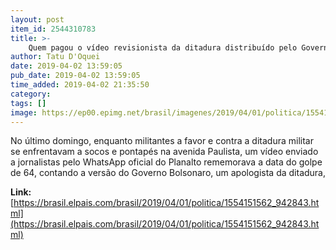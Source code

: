 ```yaml
---
layout: post
item_id: 2544310783
title: >-
    Quem pagou o vídeo revisionista da ditadura distribuído pelo Governo Bolsonaro?
author: Tatu D'Oquei
date: 2019-04-02 13:59:05
pub_date: 2019-04-02 13:59:05
time_added: 2019-04-02 21:35:50
category: 
tags: []
image: https://ep00.epimg.net/brasil/imagenes/2019/04/01/politica/1554151562_942843_1554152154_rrss_normal.jpg
---
```


No último domingo, enquanto militantes a favor e contra a ditadura militar se enfrentavam a socos e pontapés na avenida Paulista, um vídeo enviado a jornalistas pelo WhatsApp oficial do Planalto rememorava a data do golpe de 64, contando a versão do Governo Bolsonaro, um apologista da ditadura,

**Link:** [https://brasil.elpais.com/brasil/2019/04/01/politica/1554151562_942843.html](https://brasil.elpais.com/brasil/2019/04/01/politica/1554151562_942843.html)

